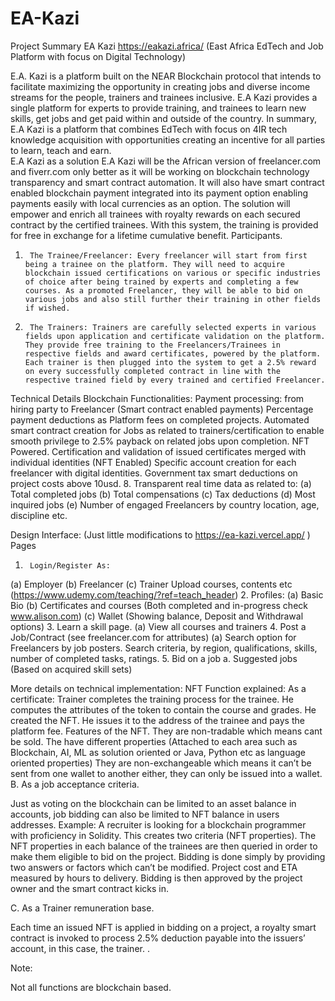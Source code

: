 # EA-Kazi
Project Summary
EA Kazi https://eakazi.africa/ 
(East Africa EdTech and Job Platform with focus on Digital Technology)
 
E.A. Kazi is a platform built on the NEAR Blockchain protocol that intends to facilitate maximizing the opportunity in creating jobs and diverse income streams for the people, trainers and trainees inclusive. E.A Kazi provides a single platform for experts to provide training, and trainees to learn new skills, get jobs and get paid within and outside of the country.
In summary, E.A Kazi is a platform that combines EdTech with focus on 4IR tech knowledge acquisition with opportunities creating an incentive for all parties to learn, teach and earn.  
E.A Kazi as a solution
E.A Kazi will be the African version of freelancer.com and fiverr.com only better as it will be working on blockchain technology transparency and smart contract automation. It will also have smart contract enabled blockchain payment integrated into its payment option enabling payments easily with local currencies as an option. The solution will empower and enrich all trainees with royalty rewards on each secured contract by the certified trainees. With this system, the training is provided for free in exchange for a lifetime cumulative benefit.
Participants.
1.  	The Trainee/Freelancer: Every freelancer will start from first being a trainee on the platform. They will need to acquire blockchain issued certifications on various or specific industries of choice after being trained by experts and completing a few courses. As a promoted Freelancer, they will be able to bid on various jobs and also still further their training in other fields if wished.
 
2.  	The Trainers: Trainers are carefully selected experts in various fields upon application and certificate validation on the platform. They provide free training to the Freelancers/Trainees in respective fields and award certificates, powered by the platform. Each trainer is then plugged into the system to get a 2.5% reward on every successfully completed contract in line with the respective trained field by every trained and certified Freelancer.
Technical Details 
 Blockchain Functionalities:
Payment processing: from hiring party to Freelancer (Smart contract enabled payments)
Percentage payment deductions as Platform fees on completed projects.
Automated smart contract creation for Jobs as related to trainers/certification to enable smooth privilege to 2.5% payback on related jobs upon completion. NFT Powered.
Certification and validation of issued certificates merged with individual identities (NFT Enabled)
Specific account creation for each freelancer with digital identities.
Government tax smart deductions on project costs above 10usd.
8.  	Transparent real time data as related to:
(a)	Total completed jobs
(b)   Total compensations
(c)	Tax deductions
(d)   Most inquired jobs
(e)	Number of engaged Freelancers by country location, age, discipline etc.
 

Design Interface: (Just little modifications to https://ea-kazi.vercel.app/ )
Pages
1.  	Login/Register As:
(a)	Employer
(b)   Freelancer
(c)	Trainer
Upload courses, contents etc
(https://www.udemy.com/teaching/?ref=teach_header)
2.  	Profiles:
(a)	Basic Bio
(b)   Certificates and courses (Both completed and in-progress check www.alison.com)
(c)	Wallet (Showing balance, Deposit and Withdrawal options)
3.  	Learn a skill page.
(a)	View all courses and trainers
4.  	Post a Job/Contract (see freelancer.com for attributes)
(a)   Search option for Freelancers by job posters. Search criteria, by region, qualifications, skills, number of completed tasks, ratings.
5.  	Bid on a job
a.   	Suggested jobs (Based on acquired skill sets)

More details on technical implementation:
NFT Function explained:
As a certificate:
Trainer completes the training process for the trainee.
He computes the attributes of the token to contain the course and grades. 
He created the NFT.
He issues it to the address of the trainee and pays the platform fee. 
Features of the NFT.
They are non-tradable which means cant be sold.
The have different properties (Attached to each area such as Blockchain, AI, ML as solution oriented or Java, Python etc as language oriented properties)
They are non-exchangeable which means it can’t be sent from one wallet to another either, they can only be issued into a wallet. 
B. As a job acceptance criteria.

Just as voting on the blockchain can be limited to an asset balance in accounts, job bidding can also be limited to NFT balance in users addresses. 
Example: A recruiter is looking for a blockchain programmer with proficiency in Solidity. This creates two criteria (NFT properties). The NFT properties in each balance of the trainees are then queried in order to make them eligible to bid on the project. 
Bidding is done simply by providing two answers or factors which can’t be modified. Project cost and ETA measured by hours to delivery. 
Bidding is then approved by the project owner and the smart contract kicks in.

C. As a Trainer remuneration base.

Each time an issued NFT is applied in bidding on a project, a royalty smart contract is invoked to process 2.5% deduction payable into the issuers’ account, in this case, the trainer. .


Note: 

Not all functions are blockchain based. 
